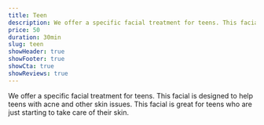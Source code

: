 ```yaml
---
title: Teen
description: We offer a specific facial treatment for teens. This facial is designed to help teens with acne and other skin issues. This facial is great for teens who are just starting to take care of their skin.
price: 50
duration: 30min
slug: teen
showHeader: true
showFooter: true
showCta: true
showReviews: true
---
```


We offer a specific facial treatment for teens. This facial is designed to help teens with acne and other skin issues. This facial is great for teens who are just starting to take care of their skin.
